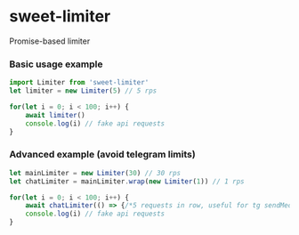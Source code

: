 
# sweet-limiter
Promise-based limiter

### Basic usage example
```js
import Limiter from 'sweet-limiter'
let limiter = new Limiter(5) // 5 rps

for(let i = 0; i < 100; i++) {
	await limiter()
	console.log(i) // fake api requests
}
```

### Advanced example (avoid telegram limits)
```js
let mainLimiter = new Limiter(30) // 30 rps
let chatLimiter = mainLimiter.wrap(new Limiter(1)) // 1 rps

for(let i = 0; i < 100; i++) {
	await chatLimiter(() => {/*5 requests in row, useful for tg sendMediaGroup*/}, 5)
	console.log(i) // fake api requests
}
```


